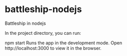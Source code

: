 # battleship-nodejs
Battleship in nodejs

In the project directory, you can run:

npm start
Runs the app in the development mode.
Open http://localhost:3000 to view it in the browser.
